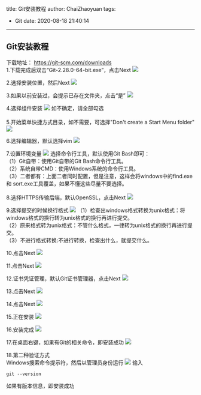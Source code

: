 title: Git安装教程
author: ChaiZhaoyuan
tags:
  - Git
date: 2020-08-18 21:40:14
---

## Git安装教程

下载地址： https://git-scm.com/downloads<br>
1.下载完成后双击“Git-2.28.0-64-bit.exe”，点击Next
![](https://i.loli.net/2020/08/18/C63vcsxa5wozfSU.png)

2.选择安装位置，然后Next
![](https://i.loli.net/2020/08/18/ohgiErj2Xk6uZGQ.png)

3.如果以前安装过，会提示已存在文件夹，点击“是”
![](https://i.loli.net/2020/08/18/6dl4OT3F87mCvRA.png)

4.选择组件安装
![](https://i.loli.net/2020/08/18/pW4LrByNgDC7Yds.png)
如不确定，请全部勾选<br><br>
5.开始菜单快捷方式目录，如不需要，可选择"Don't create a Start Menu folder"
![](https://i.loli.net/2020/08/18/S5mgTJDMrsBXZL4.png)

6.选择编辑器，默认选择vim
![](https://i.loli.net/2020/08/18/3rVAy5mEROB74PW.png)

7.设置环境变量
![](https://i.loli.net/2020/08/18/OgMrAc5qJ1CjzQB.png)
选择命令行工具，默认使用Git Bash即可：<br>
（1）Git自带：使用Git自带的Git Bash命令行工具。<br>
（2）系统自带CMD：使用Windows系统的命令行工具。<br>
（3）二者都有：上面二者同时配置，但是注意，这样会将windows中的find.exe 和 sort.exe工具覆盖，如果不懂这些尽量不要选择。<br><br>
8.选择HTTPS传输后端，默认OpenSSL，点击Next
![](https://i.loli.net/2020/08/18/CuTv4atmQENJbfp.png)

9.选择提交的时候换行格式
![](https://i.loli.net/2020/08/18/CJrnPD69oy3AU8g.png)
（1）检查出windows格式转换为unix格式：将windows格式的换行转为unix格式的换行再进行提交。<br>
（2）原来格式转为unix格式：不管什么格式，一律转为unix格式的换行再进行提交。<br>
（3）不进行格式转换:不进行转换，检查出什么，就提交什么。<br>

10.点击Next
![](https://i.loli.net/2020/08/18/JI68vabViuYNwFQ.png)

11.点击Next
![](https://i.loli.net/2020/08/18/6pxSR5u1hLIV2nH.png)

12.证书凭证管理，默认Git证书管理器，点击Next
![](https://i.loli.net/2020/08/18/83JcAkD7GVoqZSF.png)

13.点击Next
![](https://i.loli.net/2020/08/18/aephOBl6Y3Z7URw.png)

14.点击Next
![](https://i.loli.net/2020/08/18/XYwSsTHolR2i91m.png)

15.正在安装
![](https://i.loli.net/2020/08/18/aXCjp5GBhNJDfQi.png)

16.安装完成
![](https://i.loli.net/2020/08/18/MuS7w1tgyoiRAU2.png)

17.在桌面右键，如果有Git的相关命令，即安装成功
![](https://i.loli.net/2020/08/18/dGpH6JBlCXE18cQ.png)

18.第二种验证方式<br>
Windows搜索命令提示符，然后以管理员身份运行
![](https://i.loli.net/2020/08/18/L3b1hwjnRdOq2l8.png)
输入<br>
```
git --version
```
如果有版本信息，即安装成功